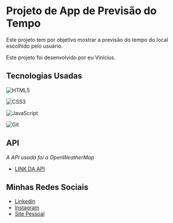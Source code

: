 
# Projeto de App de Previsão do Tempo

Este projeto tem por objetivo mostrar a previsão do tempo do local escolhido pelo usuário.

Este projeto foi desenvolvido por eu Vinícius.


## Tecnologias Usadas

![HTML5](https://img.shields.io/badge/HTML5-E34F26?style=for-the-badge&logo=html5&logoColor=white)

![CSS3](https://img.shields.io/badge/CSS3-1572B6?style=for-the-badge&logo=css3&logoColor=white)

![JavaScript](https://img.shields.io/badge/JavaScript-F7DF1E?style=for-the-badge&logo=javascript&logoColor=black)

![Git](https://img.shields.io/badge/GIT-E44C30?style=for-the-badge&logo=git&logoColor=white)


## API

*A API usada foi a OpenWeatherMap*

- [LINK DA API](https://openweathermap.org/api)

## **Minhas Redes Sociais**

- [Linkedin](https://www.linkedin.com/in/vinicius-pereira-polli17)
- [Instagram](https://www.instagram.com/eu_viniipp/)
- [Site Pessoal](https://viniipp.github.io/New-Portifolio/)





